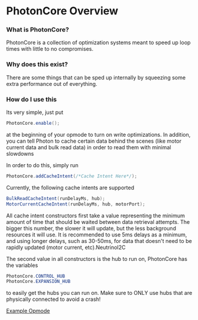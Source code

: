 # PhotonCore Overview

### What is PhotonCore?

PhotonCore is a collection of optimization systems meant to speed up loop times with little to no compromises.

### Why does this exist?

There are some things that can be sped up internally by squeezing some extra performance out of everything.

### How do I use this

Its very simple, just put

```java
PhotonCore.enable();
```

at the beginning of your opmode to turn on write optimizations. In addition, you can tell Photon to cache certain data behind the scenes (like motor current data and bulk read data) in order to read them with minimal slowdowns

In order to do this, simply run

```java
PhotonCore.addCacheIntent(/*Cache Intent Here*/);
```

Currently, the following cache intents are supported

```java
BulkReadCacheIntent(runDelayMs, hub);
MotorCurrentCacheIntent(runDelayMs, hub, motorPort);
```

All cache intent constructors first take a value representing the minimum amount of time that should be waited between data retrieval attempts. The bigger this number, the slower it will update, but the less background resources it will use.
It is recommended to use 5ms delays as a minimum, and using longer delays, such as 30-50ms, for data that doesn't need to be rapidly updated (motor current, etc).NeutrinoI2C

The second value in all constructors is the hub to run on, PhotonCore has the variables

```java
PhotonCore.CONTROL_HUB
PhotonCore.EXPANSION_HUB
```

to easily get the hubs you can run on. Make sure to ONLY use hubs that are physically connected to avoid a crash!

[Example Opmode](https://github.com/Eeshwar-Krishnan/PhotonFTC/blob/main/PhotonCore/src/main/java/com/outoftheboxrobotics/photoncore/Testing/PhotonExample.java)
